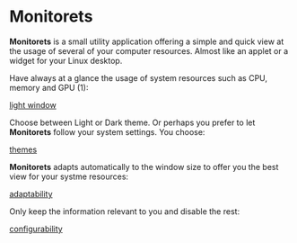 # Monitorets

**Monitorets** is a small utility application offering a simple and quick view at the usage of several of your computer resources. Almost like an applet or a widget for your Linux desktop.


Have always at a glance the usage of system resources such as CPU, memory and GPU (1):

[light window](screenshots/1.png)

Choose between Light or Dark theme. Or perhaps you prefer to let **Monitorets** follow your system settings. You choose:

[themes](screenshots/5.png)


**Monitorets** adapts automatically to the window size to offer you the best view for your systme resources:

[adaptability](screenshots/3.png)


Only keep the information relevant to you and disable the rest:


[configurability](screenshots/6.png)
